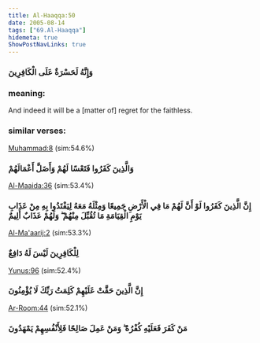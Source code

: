 ```yaml
---
title: Al-Haaqqa:50
date: 2005-08-14
tags: ["69.Al-Haaqqa"]
hidemeta: true 
ShowPostNavLinks: true 
---
```

### وَإِنَّهُ لَحَسْرَةٌ عَلَى الْكَافِرِينَ
### meaning: 
And indeed it will be a [matter of] regret for the faithless.
### similar verses: 

[Muhammad:8](/47/8) (sim:54.6%)

### وَالَّذِينَ كَفَرُوا فَتَعْسًا لَهُمْ وَأَضَلَّ أَعْمَالَهُمْ

[Al-Maaida:36](/5/36) (sim:53.4%)

### إِنَّ الَّذِينَ كَفَرُوا لَوْ أَنَّ لَهُمْ مَا فِي الْأَرْضِ جَمِيعًا وَمِثْلَهُ مَعَهُ لِيَفْتَدُوا بِهِ مِنْ عَذَابِ يَوْمِ الْقِيَامَةِ مَا تُقُبِّلَ مِنْهُمْ ۖ وَلَهُمْ عَذَابٌ أَلِيمٌ

[Al-Ma'aarij:2](/70/2) (sim:53.3%)

### لِلْكَافِرِينَ لَيْسَ لَهُ دَافِعٌ

[Yunus:96](/10/96) (sim:52.4%)

### إِنَّ الَّذِينَ حَقَّتْ عَلَيْهِمْ كَلِمَتُ رَبِّكَ لَا يُؤْمِنُونَ

[Ar-Room:44](/30/44) (sim:52.1%)

### مَنْ كَفَرَ فَعَلَيْهِ كُفْرُهُ ۖ وَمَنْ عَمِلَ صَالِحًا فَلِأَنْفُسِهِمْ يَمْهَدُونَ
